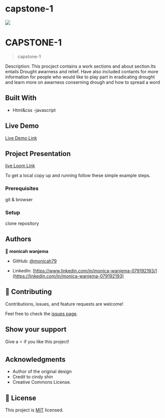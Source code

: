 # capstone-1
![](https://img.shields.io/badge/Microverse-blueviolet)
# CAPSTONE-1
>capstone-1

Description:
This  procject contains a work sections and about section.Its  entails Drought awarness and relief.
Have also included contants for more information for people who would like to play part in eradicating 
drought and learn more on awarness conserning drough and how to spread a word


## Built With

- Html&css
-javascript



## Live Demo 
[Live Demo Link](https://monicah79.github.io/capstone-1/)


## Project Presentation
[live Loom Link](https://www.loom.com/share/37541db9052c47bd80e8bb9abe57c678)



To get a local copy up and running follow these simple example steps.

### Prerequisites
git & browser

### Setup
clone repository

## Authors

👤 **monicah wanjema**

- GitHub: [@monicah79](https://github.com/monicah79)

- LinkedIn: [https://www.linkedin.com/in/monica-wanjema-079192193/](https://linkedin.com/in/monica-wanjema-079192193)



## 🤝 Contributing

Contributions, issues, and feature requests are welcome!

Feel free to check the [issues page](../../issues/).

## Show your support

Give a ⭐️ if you like this project!

## Acknowledgments

- Author of the original design
- Credit to cindy shin
- Creative Commons License.

## 📝 License

This project is [MIT](./LICENSE) licensed.

